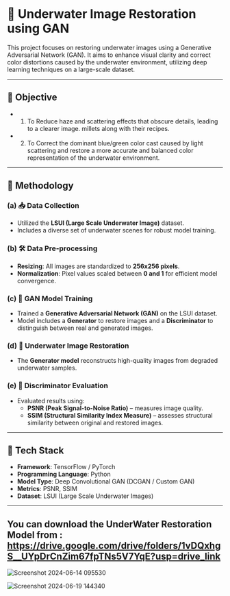 # 🌊 Underwater Image Restoration using GAN

This project focuses on restoring underwater images using a Generative Adversarial Network (GAN). It aims to enhance visual clarity and correct color distortions caused by the underwater environment, utilizing deep learning techniques on a large-scale dataset.

---

## 🎯 Objective

- 1. To Reduce haze and scattering effects that obscure details, leading to a clearer image. millets along with their recipes.
- 2. To Correct the dominant blue/green color cast caused by light scattering and restore a more accurate and balanced color representation of the underwater environment.
---

## 🧪 Methodology

### (a) 📥 Data Collection
- Utilized the **LSUI (Large Scale Underwater Image)** dataset.
- Includes a diverse set of underwater scenes for robust model training.

### (b) 🛠️ Data Pre-processing
- **Resizing**: All images are standardized to **256x256 pixels**.
- **Normalization**: Pixel values scaled between **0 and 1** for efficient model convergence.

### (c) 🤖 GAN Model Training
- Trained a **Generative Adversarial Network (GAN)** on the LSUI dataset.
- Model includes a **Generator** to restore images and a **Discriminator** to distinguish between real and generated images.

### (d) 🎨 Underwater Image Restoration
- The **Generator model** reconstructs high-quality images from degraded underwater samples.

### (e) 🧠 Discriminator Evaluation
- Evaluated results using:
  - **PSNR (Peak Signal-to-Noise Ratio)** – measures image quality.
  - **SSIM (Structural Similarity Index Measure)** – assesses structural similarity between original and restored images.

---

## 🧰 Tech Stack

- **Framework**: TensorFlow / PyTorch
- **Programming Language**: Python
- **Model Type**: Deep Convolutional GAN (DCGAN / Custom GAN)
- **Metrics**: PSNR, SSIM
- **Dataset**: LSUI (Large Scale Underwater Images)

---

## You can download the UnderWater Restoration Model from : https://drive.google.com/drive/folders/1vDQxhgS__UYpDrCnZim67fpTNs5V7YqE?usp=drive_link

![Screenshot 2024-06-14 095530](https://github.com/user-attachments/assets/7a5ff04b-21b6-43bc-866c-2b5090b0421a)

![Screenshot 2024-06-19 144340](https://github.com/user-attachments/assets/4fb6affb-93da-45bd-9beb-81f18a6668c5)

